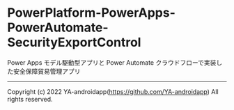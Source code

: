 # PowerPlatform-PowerApps-PowerAutomate-SecurityExportControl

Power Apps モデル駆動型アプリと Power Automate クラウドフローで実装した安全保障貿易管理アプリ

---

Copyright (c) 2022 YA-androidapp(https://github.com/YA-androidapp) All rights reserved.
